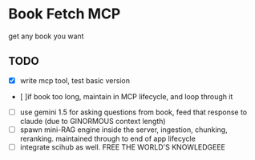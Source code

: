 # Book Fetch MCP
get any book you want

## TODO
- [x] write mcp tool, test basic version
- [ ]if book too long, maintain in MCP lifecycle, and loop through it
- [ ] use gemini 1.5 for asking questions from book, feed that response to claude (due to GINORMOUS context length)
- [ ] spawn mini-RAG engine inside the server, ingestion, chunking, reranking. maintained through to end of app lifecycle
- [ ] integrate scihub as well. FREE THE WORLD'S KNOWLEDGEEE